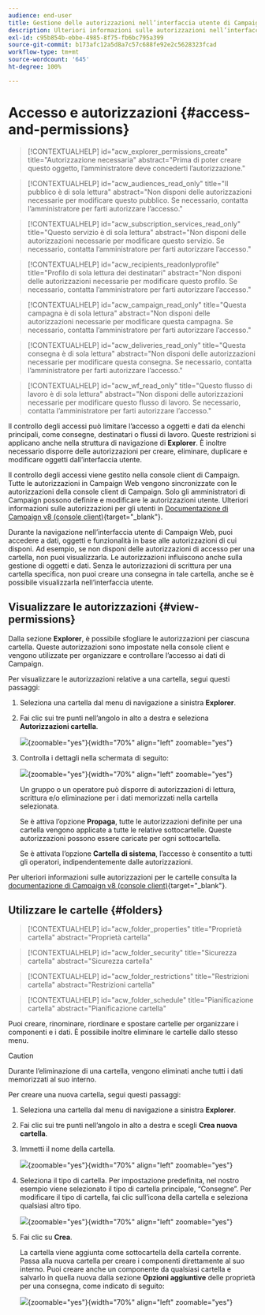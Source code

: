 ```yaml
---
audience: end-user
title: Gestione delle autorizzazioni nell’interfaccia utente di Campaign Web
description: Ulteriori informazioni sulle autorizzazioni nell’interfaccia utente di Campaign Web
exl-id: c95b854b-ebbe-4985-8f75-fb6bc795a399
source-git-commit: b173afc12a5d8a7c57c688fe92e2c5628323fcad
workflow-type: tm+mt
source-wordcount: '645'
ht-degree: 100%

---
```


# Accesso e autorizzazioni {#access-and-permissions}

>[!CONTEXTUALHELP]
>id="acw_explorer_permissions_create"
>title="Autorizzazione necessaria"
>abstract="Prima di poter creare questo oggetto, l’amministratore deve concederti l’autorizzazione."

>[!CONTEXTUALHELP]
>id="acw_audiences_read_only"
>title="Il pubblico è di sola lettura"
>abstract="Non disponi delle autorizzazioni necessarie per modificare questo pubblico. Se necessario, contatta l’amministratore per farti autorizzare l’accesso."

>[!CONTEXTUALHELP]
>id="acw_subscription_services_read_only"
>title="Questo servizio è di sola lettura"
>abstract="Non disponi delle autorizzazioni necessarie per modificare questo servizio. Se necessario, contatta l’amministratore per farti autorizzare l’accesso."

>[!CONTEXTUALHELP]
>id="acw_recipients_readonlyprofile"
>title="Profilo di sola lettura dei destinatari"
>abstract="Non disponi delle autorizzazioni necessarie per modificare questo profilo. Se necessario, contatta l’amministratore per farti autorizzare l’accesso."

>[!CONTEXTUALHELP]
>id="acw_campaign_read_only"
>title="Questa campagna è di sola lettura"
>abstract="Non disponi delle autorizzazioni necessarie per modificare questa campagna. Se necessario, contatta l’amministratore per farti autorizzare l’accesso."

>[!CONTEXTUALHELP]
>id="acw_deliveries_read_only"
>title="Questa consegna è di sola lettura"
>abstract="Non disponi delle autorizzazioni necessarie per modificare questa consegna. Se necessario, contatta l’amministratore per farti autorizzare l’accesso."


>[!CONTEXTUALHELP]
>id="acw_wf_read_only"
>title="Questo flusso di lavoro è di sola lettura"
>abstract="Non disponi delle autorizzazioni necessarie per modificare questo flusso di lavoro. Se necessario, contatta l’amministratore per farti autorizzare l’accesso."



Il controllo degli accessi può limitare l’accesso a oggetti e dati da elenchi principali, come consegne, destinatari o flussi di lavoro. Queste restrizioni si applicano anche nella struttura di navigazione di **Explorer**. È inoltre necessario disporre delle autorizzazioni per creare, eliminare, duplicare e modificare oggetti dall’interfaccia utente.

Il controllo degli accessi viene gestito nella console client di Campaign. Tutte le autorizzazioni in Campaign Web vengono sincronizzate con le autorizzazioni della console client di Campaign. Solo gli amministratori di Campaign possono definire e modificare le autorizzazioni utente. Ulteriori informazioni sulle autorizzazioni per gli utenti in [Documentazione di Campaign v8 (console client)](https://experienceleague.adobe.com/docs/campaign/campaign-v8/admin/permissions/gs-permissions.html?lang=it){target="_blank"}.

Durante la navigazione nell’interfaccia utente di Campaign Web, puoi accedere a dati, oggetti e funzionalità in base alle autorizzazioni di cui disponi. Ad esempio, se non disponi delle autorizzazioni di accesso per una cartella, non puoi visualizzarla. Le autorizzazioni influiscono anche sulla gestione di oggetti e dati. Senza le autorizzazioni di scrittura per una cartella specifica, non puoi creare una consegna in tale cartella, anche se è possibile visualizzarla nell’interfaccia utente.

## Visualizzare le autorizzazioni {#view-permissions}

Dalla sezione **Explorer**, è possibile sfogliare le autorizzazioni per ciascuna cartella. Queste autorizzazioni sono impostate nella console client e vengono utilizzate per organizzare e controllare l’accesso ai dati di Campaign.

Per visualizzare le autorizzazioni relative a una cartella, segui questi passaggi:

1. Seleziona una cartella dal menu di navigazione a sinistra **Explorer**.
1. Fai clic sui tre punti nell’angolo in alto a destra e seleziona **Autorizzazioni cartella**.

   ![](assets/permissions-view-menu.png){zoomable="yes"}{width="70%" align="left" zoomable="yes"}

1. Controlla i dettagli nella schermata di seguito:

   ![](assets/permissions-view-screen.png){zoomable="yes"}{width="70%" align="left" zoomable="yes"}

   Un gruppo o un operatore può disporre di autorizzazioni di lettura, scrittura e/o eliminazione per i dati memorizzati nella cartella selezionata.

   Se è attiva l’opzione **Propaga**, tutte le autorizzazioni definite per una cartella vengono applicate a tutte le relative sottocartelle. Queste autorizzazioni possono essere caricate per ogni sottocartella.

   Se è attivata l’opzione **Cartella di sistema**, l’accesso è consentito a tutti gli operatori, indipendentemente dalle autorizzazioni.

Per ulteriori informazioni sulle autorizzazioni per le cartelle consulta la [documentazione di Campaign v8 (console client)](https://experienceleague.adobe.com/docs/campaign/campaign-v8/admin/permissions/folder-permissions.html?lang=it){target="_blank"}.


## Utilizzare le cartelle {#folders}

>[!CONTEXTUALHELP]
>id="acw_folder_properties"
>title="Proprietà cartella"
>abstract="Proprietà cartella"

>[!CONTEXTUALHELP]
>id="acw_folder_security"
>title="Sicurezza cartella"
>abstract="Sicurezza cartella"

>[!CONTEXTUALHELP]
>id="acw_folder_restrictions"
>title="Restrizioni cartella"
>abstract="Restrizioni cartella"

>[!CONTEXTUALHELP]
>id="acw_folder_schedule"
>title="Pianificazione cartella"
>abstract="Pianificazione cartella"

Puoi creare, rinominare, riordinare e spostare cartelle per organizzare i componenti e i dati. È possibile inoltre eliminare le cartelle dallo stesso menu.

>[!CAUTION]
>
>Durante l’eliminazione di una cartella, vengono eliminati anche tutti i dati memorizzati al suo interno.

Per creare una nuova cartella, segui questi passaggi:

1. Seleziona una cartella dal menu di navigazione a sinistra **Explorer**.
1. Fai clic sui tre punti nell’angolo in alto a destra e scegli **Crea nuova cartella**.
1. Immetti il nome della cartella.

   ![](assets/create-new-subfolder.png){zoomable="yes"}{width="70%" align="left" zoomable="yes"}

1. Seleziona il tipo di cartella. Per impostazione predefinita, nel nostro esempio viene selezionato il tipo di cartella principale, “Consegne”. Per modificare il tipo di cartella, fai clic sull’icona della cartella e seleziona qualsiasi altro tipo.

   ![](assets/create-new-subfolder2.png){zoomable="yes"}{width="70%" align="left" zoomable="yes"}

1. Fai clic su **Crea**.

   La cartella viene aggiunta come sottocartella della cartella corrente. Passa alla nuova cartella per creare i componenti direttamente al suo interno. Puoi creare anche un componente da qualsiasi cartella e salvarlo in quella nuova dalla sezione **Opzioni aggiuntive** delle proprietà per una consegna, come indicato di seguito:

   ![](assets/delivery-properties-folder.png){zoomable="yes"}{width="70%" align="left" zoomable="yes"}
